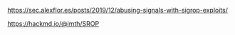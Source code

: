 https://sec.alexflor.es/posts/2019/12/abusing-signals-with-sigrop-exploits/

https://hackmd.io/@imth/SROP
